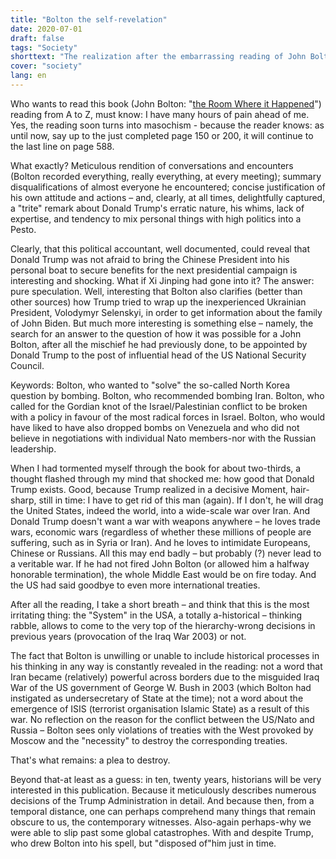 ```yaml
---
title: "Bolton the self-revelation"
date: 2020-07-01
draft: false
tags: "Society"
shorttext: "The realization after the embarrassing reading of John Bolton's book: good that Trump got rid of this man in time."
cover: "society"
lang: en
---
```


Who wants to read this book (John Bolton: "[the Room Where it Happened](https://www.simonandschuster.com/books/The-Room-Where-It-Happened/John-Bolton/9781982148034 "The Room Where It Happened")") reading from A to Z, must know: I have many hours of pain ahead of me. Yes, the reading soon turns into masochism - because the reader knows: as until now, say up to the just completed page 150 or 200, it will continue to the last line on page 588.

What exactly? Meticulous rendition of conversations and encounters (Bolton recorded everything, really everything, at every meeting); summary disqualifications of almost everyone he encountered; concise justification of his own attitude and actions – and, clearly, at all times, delightfully captured, a "trite" remark about Donald Trump's erratic nature, his whims, lack of expertise, and tendency to mix personal things with high politics into a Pesto.

Clearly, that this political accountant, well documented, could reveal that Donald Trump was not afraid to bring the Chinese President into his personal boat to secure benefits for the next presidential campaign is interesting and shocking. What if Xi Jinping had gone into it? The answer: pure speculation. Well, interesting that Bolton also clarifies (better than other sources) how Trump tried to wrap up the inexperienced Ukrainian President, Volodymyr Selenskyi, in order to get information about the family of John Biden. But much more interesting is something else – namely, the search for an answer to the question of how it was possible for a John Bolton, after all the mischief he had previously done, to be appointed by Donald Trump to the post of influential head of the US National Security Council.

Keywords: Bolton, who wanted to "solve" the so-called North Korea question by bombing. Bolton, who recommended bombing Iran. Bolton, who called for the Gordian knot of the Israel/Palestinian conflict to be broken with a policy in favour of the most radical forces in Israel. Bolton, who would have liked to have also dropped bombs on Venezuela and who did not believe in negotiations with individual Nato members-nor with the Russian leadership.

When I had tormented myself through the book for about two-thirds, a thought flashed through my mind that shocked me: how good that Donald Trump exists. Good, because Trump realized in a decisive Moment, hair-sharp, still in time: I have to get rid of this man (again). If I don't, he will drag the United States, indeed the world, into a wide-scale war over Iran. And Donald Trump doesn't want a war with weapons anywhere – he loves trade wars, economic wars (regardless of whether these millions of people are suffering, such as in Syria or Iran). And he loves to intimidate Europeans, Chinese or Russians. All this may end badly – but probably (?) never lead to a veritable war. If he had not fired John Bolton (or allowed him a halfway honorable termination), the whole Middle East would be on fire today. And the US had said goodbye to even more international treaties.

After all the reading, I take a short breath – and think that this is the most irritating thing: the "System" in the USA, a totally a-historical – thinking rabble, allows to come to the very top of the hierarchy-wrong decisions in previous years (provocation of the Iraq War 2003) or not.

The fact that Bolton is unwilling or unable to include historical processes in his thinking in any way is constantly revealed in the reading: not a word that Iran became (relatively) powerful across borders due to the misguided Iraq War of the US government of George W. Bush in 2003 (which Bolton had instigated as undersecretary of State at the time); not a word about the emergence of ISIS (terrorist organisation Islamic State) as a result of this war. No reflection on the reason for the conflict between the US/Nato and Russia – Bolton sees only violations of treaties with the West provoked by Moscow and the "necessity" to destroy the corresponding treaties.

That's what remains: a plea to destroy.

Beyond that-at least as a guess: in ten, twenty years, historians will be very interested in this publication. Because it meticulously describes numerous decisions of the Trump Administration in detail. And because then, from a temporal distance, one can perhaps comprehend many things that remain obscure to us, the contemporary witnesses. Also-again perhaps-why we were able to slip past some global catastrophes. With and despite Trump, who drew Bolton into his spell, but "disposed of"him just in time.
